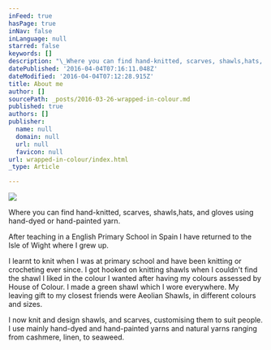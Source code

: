 ```yaml
---
inFeed: true
hasPage: true
inNav: false
inLanguage: null
starred: false
keywords: []
description: "\_Where you can find hand-knitted, scarves, shawls,hats, and gloves using hand-dyed or hand-painted yarn.   "
datePublished: '2016-04-04T07:16:11.048Z'
dateModified: '2016-04-04T07:12:28.915Z'
title: About me
author: []
sourcePath: _posts/2016-03-26-wrapped-in-colour.md
published: true
authors: []
publisher:
  name: null
  domain: null
  url: null
  favicon: null
url: wrapped-in-colour/index.html
_type: Article

---
```

![](https://the-grid-user-content.s3-us-west-2.amazonaws.com/acae0e16-40e7-4035-9fbc-8e9466548d93.jpg)

Where you can find hand-knitted, scarves, shawls,hats, and gloves using hand-dyed or hand-painted yarn. 

After teaching in a English Primary School in Spain I have returned to the Isle of Wight where I grew up.

I learnt to knit when I was at primary school and have been knitting or crocheting ever since. I got hooked on knitting shawls when I couldn't find the shawl I liked in the colour I wanted after having my colours assessed by House of Colour. I made a green shawl which I wore everywhere. My leaving gift to my closest friends were Aeolian Shawls, in different colours and sizes.

I now knit and design shawls, and scarves, customising them to suit people. I use mainly hand-dyed and hand-painted yarns and natural yarns ranging from cashmere, linen, to seaweed.